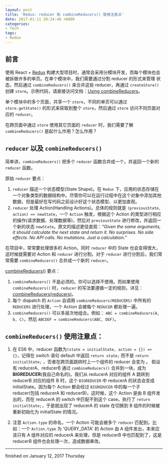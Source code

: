 ```yaml
---
layout: post
title: 'Redux: reducer 和 combineReducers() 使用注意点'
date: 2017-01-11 20:24:48 +0800
categories:
- Tech
tags:
- Redux
---
```


## 前言

使用 React + [Redux](http://redux.js.org/) 构建大型项目时，通常会采用分模块开发，而每个模块也会被拆做许多的单页。在单个模块中，我们需要通过分割 reducer 的形式来管理 状态，然后通过 `combineReducers()` 来合并这些 reducer，再通过 `createStore()` 创建 `store`。示例代码，请直接访问文档：[Using combineReducers](http://redux.js.org/docs/recipes/reducers/UsingCombineReducers.html#defining-state-shape)。

单个模块中的多个页面，共享一个 `store`，不同的单页可以通过 `store.getState()` 的形式来获取到整个 `store`，然后通过 `store` 访问不同页面对应的 `reducer`。

在跨页面中通过 `store` 使用其它页面的 `reducer` 时，我们需要了解 `combineReducers()` 是起什么作用？怎么作用？

## `reducer` 以及 `combineReducers()`

简单讲，`combineReducers()` 把多个 `reducer` 函数合并成一个，并返回一个新的 `reducer` 函数。

原始 `reducer` 要点：

1. `reducer` 描述一个状态模型(State Shape)。在 `Redux` 下，应用的状态存储在一个对象类型的数据结构中。尽管你可以在运行过程中在这个对象中添加其他数据，但是最好在写代码之前设计好这个状态模型、以更加直观。
2. `reducer` 处理 Action(Handling Actions)。总体的规则就是 `(previousState, action) => newState`，一个 `Action` 触发，根据这个 Action 的类型进行相应的操作(请求数据、处理数据等)，然后对 `previousState` 进行修改，并返回一个新的状态 `newState`。原文的描述更佳直观：*"Given the same arguments, it should calculate the next state and return it. No surprises. No side effects. No API calls. No mutations. Just a calculation."*

在项目中，常常要处理很多的 Action，同时 `reducer` 中的 State 也会变得很大，这时候就需要对 Action 和 `reducer` 进行分割。对于 `reducer` 进行分割后，我们常常需要 `combineReducers()` 合并成一个新的 `reducer`。

[combineReducers()](http://redux.js.org/docs/api/combineReducers.html) 要点：

1. `combineReducers()` 不是必须的。你可以选择不使用。而如果使用 `combineReducers()` 时，`reducer` 的写法要遵循一定的规则，详见：[combineReducers(reducers)](http://redux.js.org/docs/api/combineReducers.html)。
2. 每个 diapatch 的 `Action` 会调用 `combineReducers(REDUCERS)` 中所有的 `REDUCERS` 进行处理，一个 Action 会被每个 `REDUCER` 都处理一遍。
3. `combineReducers()` 可以多层次地组合。例如： `ABC = combineReducers(A, b, C)`，然后 `ABCDEF = combineReducers(ABC, DEF)`。

## `combineReducers()` 使用注意点：

1. 在 ES6 中，reducer 函数为`(state = initialState, action = {}) => {}`，记得在 switch 语句 default 中返回 `return state;` 而不是 `return initialState;` ，否者在跨页面跳转时上一个组件的 reducer 会变为 。 假设有 reducerA、reducerB 通过 `combineReducers()` 合并到一块，成为 **BIGREDUCER**(我自己命名的)。我们从 reducerA 对应的组件 A 跳转到 reducerB 对应的组件 B 时，这个 `BIGREDUCER` 中 reducerA 的状态会变成 initialState。因为每个 Action 都会经过 `BIGREDUCER` 中的每一个子 reducer(包括 reducerA 和 reducerB)，这时候，这个 Action 是由 B 组件发出的，而在 reducerA 的 switch 中匹配不到这个 case，执行了 `return initialState;`，于是就出现了 reducerA 的 state 在切换到 B 组件的时候被重新初始化为 initialState 的情况。

2. 注意 `Action.type` 的命名，一个 Action 可能会被多个 `reducer` 匹配到。比如：一个 `Action.type` 为 'QUERY_DATA' 的 Action 由 A 组件发出，本来应该只有 A 组件对应的 reducerA 来处理，但是 reducerB 中也匹配到了，这是 reducerB 组件也会处理一次，造成数据串改。

----

finished on January 12, 2017 Thursday
